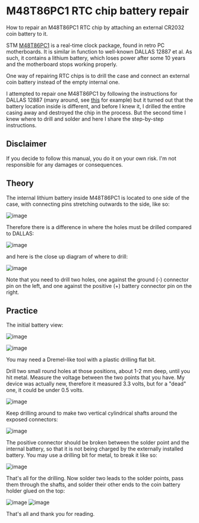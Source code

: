 # M48T86PC1 RTC chip battery repair

How to repair an M48T86PC1 RTC chip by attaching an external CR2032 coin battery to it.

STM [M48T86PC1](https://www.alldatasheet.com/datasheet-pdf/pdf/22989/STMICROELECTRONICS/M48T86PC1.html) is a real-time clock package,
found in retro PC motherboards. It is similar in function to well-known DALLAS 12887 et al. As such, it contains a lithium battery,
which loses power after some 10 years and the motherboard stops working properly.

One way of repairing RTC chips is to drill the case and connect an external coin battery instead of the empty internal one.

I attempted to repair one M48T86PC1 by following the instructions for DALLAS 12887 (many around, see [this](https://www.youtube.com/watch?v=NdlSfqto_0o) for example)
but it turned out that the battery location inside is different, and before I knew it, I drilled the entire casing away and destroyed the chip in the process.
But the second time I knew where to drill and solder and here I share the step-by-step instructions. 

## Disclaimer

If you decide to follow this manual, you do it on your own risk. I'm not responsible for any damages or consequences.

## Theory

The internal lithium battery inside M48T86PC1 is located to one side of the case, with connecting pins stretching outwards to the side, like so:

![image](https://github.com/user-attachments/assets/fde7a280-3d97-4972-bd98-731e190005db)

Therefore there is a difference in where the holes must be drilled compared to DALLAS:

![image](https://github.com/user-attachments/assets/e1832cea-2ec1-4295-aaea-9a4095b2911d)

and here is the close up diagram of where to drill:

![image](https://github.com/user-attachments/assets/c5843b6b-4252-4f7c-8e15-0ebcb38aceb3)

Note that you need to drill two holes, one against the ground (-) connector pin on the left, and one against the positive (+) battery connector pin on the right.

## Practice

The initial battery view:

![image](https://github.com/user-attachments/assets/ca183b3c-662d-45a5-9547-770762951dda)

![image](https://github.com/user-attachments/assets/87acc553-e97d-439c-905b-aa2dbb775d6a)

You may need a Dremel-like tool with a plastic drilling flat bit. 

Drill two small round holes at those positions, 
about 1-2 mm deep, until you hit metal. Measure the voltage between the two points that you have. My device was 
actually new, therefore it measured 3.3 volts, but for a "dead" one, it could be under 0.5 volts.

![image](https://github.com/user-attachments/assets/9ee2d061-fd6b-468a-9ed9-cc911eab26a2)

Keep drilling around to make two vertical cylindrical shafts around the exposed connectors:

![image](https://github.com/user-attachments/assets/687a4bb5-bf8e-44d3-986c-6f1eca3006b0)

The positive connector should be broken between the solder point and the internal battery,
so that it is not being charged by the externally installed battery. You may use a drilling bit for metal, to break it like so:

![image](https://github.com/user-attachments/assets/adc75776-ab0d-42fa-a1b1-9c41b950f295)

That's all for the drilling. Now solder two leads to the solder points, pass them through the shafts,
and solder their other ends to the coin battery holder glued on the top:

![image](https://github.com/user-attachments/assets/55c8da96-430e-4a56-99ba-9ebd4d30dbf9)
![image](https://github.com/user-attachments/assets/732d000a-8d09-4e43-b86f-53d78764601f)

That's all and thank you for reading.
